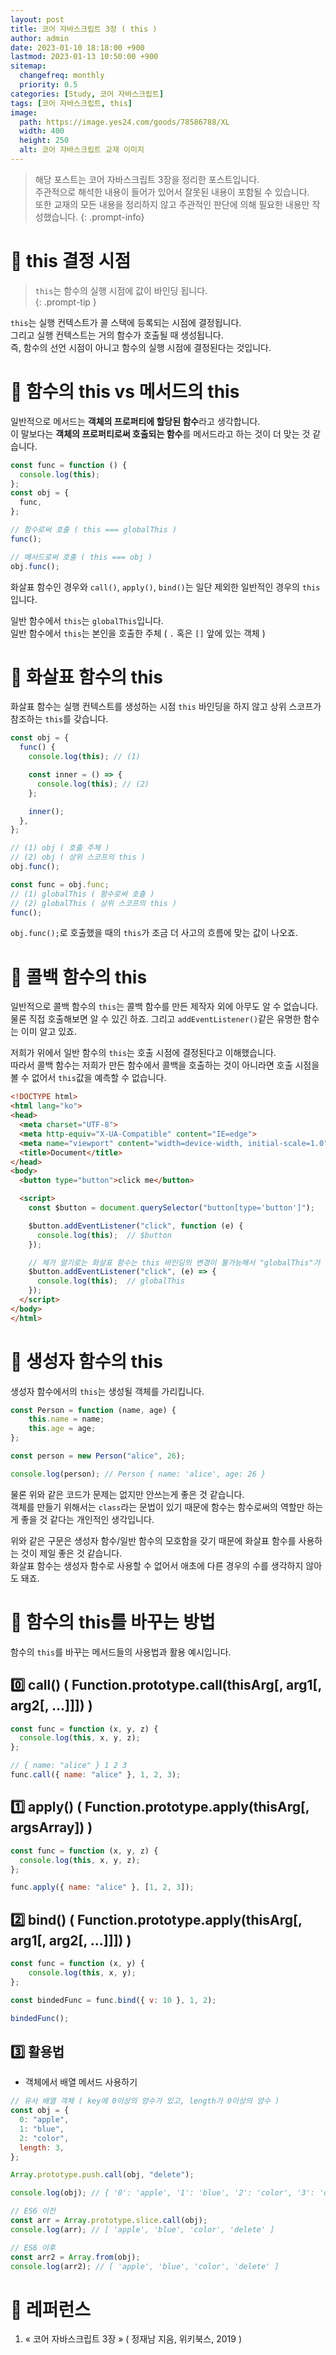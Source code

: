 ```yaml
---
layout: post
title: 코어 자바스크립트 3장 ( this )
author: admin
date: 2023-01-10 18:18:00 +900
lastmod: 2023-01-13 10:50:00 +900
sitemap:
  changefreq: monthly
  priority: 0.5
categories: [Study, 코어 자바스크립트]
tags: [코어 자바스크립트, this]
image:
  path: https://image.yes24.com/goods/78586788/XL
  width: 400
  height: 250
  alt: 코어 자바스크립트 교재 이미지
---
```


> 해당 포스트는 코어 자바스크립트 3장을 정리한 포스트입니다.<br />주관적으로 해석한 내용이 들어가 있어서 잘못된 내용이 포함될 수 있습니다.<br />또한 교재의 모든 내용을 정리하지 않고 주관적인 판단에 의해 필요한 내용만 작성했습니다.
{: .prompt-info}

# 📌 this 결정 시점
> `this`는 함수의 실행 시점에 값이 바인딩 됩니다.<br />
{: .prompt-tip }

`this`는 실행 컨텍스트가 콜 스택에 등록되는 시점에 결정됩니다.<br />
그리고 실행 컨텍스트는 거의 함수가 호출될 때 생성됩니다.<br />
즉, 함수의 선언 시점이 아니고 함수의 실행 시점에 결정된다는 것입니다.<br />

# 📌 함수의 this vs 메서드의 this
일반적으로 메서드는 **객체의 프로퍼티에 할당된 함수**라고 생각합니다.<br />
이 말보다는 **객체의 프로퍼티로써 호출되는 함수**를 메서드라고 하는 것이 더 맞는 것 같습니다.<br />

```js
const func = function () {
  console.log(this);
};
const obj = {
  func,
};

// 함수로써 호출 ( this === globalThis )
func();

// 메서드로써 호출 ( this === obj )
obj.func();
```

화살표 함수인 경우와 `call()`, `apply()`, `bind()`는 일단 제외한 일반적인 경우의 `this`입니다.<br />

일반 함수에서 `this`는 `globalThis`입니다.<br />
일반 함수에서 `this`는 본인을 호출한 주체 ( `.` 혹은 `[]` 앞에 있는 객체 )<br />

# 📌 화살표 함수의 this
화살표 함수는 실행 컨텍스트를 생성하는 시점 `this` 바인딩을 하지 않고 상위 스코프가 참조하는 `this`를 갖습니다.<br />

```js
const obj = {
  func() {
    console.log(this); // (1)

    const inner = () => {
      console.log(this); // (2)
    };

    inner();
  },
};

// (1) obj ( 호출 주체 )
// (2) obj ( 상위 스코프의 this )
obj.func();

const func = obj.func;
// (1) globalThis ( 함수로써 호출 )
// (2) globalThis ( 상위 스코프의 this )
func();
```

`obj.func();`로 호출했을 때의 `this`가 조금 더 사고의 흐름에 맞는 값이 나오죠.<br />

# 📌 콜백 함수의 this
일반적으로 콜백 함수의 `this`는 콜백 함수를 만든 제작자 외에 아무도 알 수 없습니다.<br />
물론 직접 호출해보면 알 수 있긴 하죠. 그리고 `addEventListener()`같은 유명한 함수는 이미 알고 있죠.<br />

저희가 위에서 일반 함수의 `this`는 호출 시점에 결정된다고 이해했습니다.<br />
따라서 콜백 함수는 저희가 만든 함수에서 콜백을 호출하는 것이 아니라면 호출 시점을 볼 수 없어서 `this`값을 예측할 수 없습니다.<br />

```html
<!DOCTYPE html>
<html lang="ko">
<head>
  <meta charset="UTF-8">
  <meta http-equiv="X-UA-Compatible" content="IE=edge">
  <meta name="viewport" content="width=device-width, initial-scale=1.0">
  <title>Document</title>
</head>
<body>
  <button type="button">click me</button>

  <script>
    const $button = document.querySelector("button[type='button']");

    $button.addEventListener("click", function (e) {
      console.log(this);  // $button
    });

    // 제가 알기로는 화살표 함수는 this 바인딩의 변경이 불가능해서 "globalThis"가 나오는 것 같습니다. ( 확실하지 않음 )
    $button.addEventListener("click", (e) => {
      console.log(this);  // globalThis
    });
  </script>
</body>
</html>
```

# 📌 생성자 함수의 this
생성자 함수에서의 `this`는 생성될 객체를 가리킵니다.<br />

```js
const Person = function (name, age) {
    this.name = name;
    this.age = age;
};

const person = new Person("alice", 26);

console.log(person); // Person { name: 'alice', age: 26 }
```

물론 위와 같은 코드가 문제는 없지만 안쓰는게 좋은 것 같습니다.<br />
객체를 만들기 위해서는 `class`라는 문법이 있기 때문에 함수는 함수로써의 역할만 하는게 좋을 것 같다는 개인적인 생각입니다.<br />

위와 같은 구문은 생성자 함수/일반 함수의 모호함을 갖기 때문에 화살표 함수를 사용하는 것이 제일 좋은 것 같습니다.<br />
화살표 함수는 생성자 함수로 사용할 수 없어서 애초에 다른 경우의 수를 생각하지 않아도 돼죠.<br />

# 📌 함수의 this를 바꾸는 방법
함수의 `this`를 바꾸는 메서드들의 사용법과 활용 예시입니다.<br />

## 0️⃣ call() ( Function.prototype.call(thisArg[, arg1[, arg2[, ...]]]) )
```js
const func = function (x, y, z) {
  console.log(this, x, y, z);
};

// { name: "alice" } 1 2 3
func.call({ name: "alice" }, 1, 2, 3);
```

## 1️⃣ apply() ( Function.prototype.apply(thisArg[, argsArray]) )
```js
const func = function (x, y, z) {
  console.log(this, x, y, z);
};

func.apply({ name: "alice" }, [1, 2, 3]);
```

## 2️⃣ bind() ( Function.prototype.apply(thisArg[, arg1[, arg2[, ...]]]) )
```js
const func = function (x, y) {
    console.log(this, x, y);
};

const bindedFunc = func.bind({ v: 10 }, 1, 2);

bindedFunc();
```

## 3️⃣ 활용법

+ 객체에서 배열 메서드 사용하기

```js
// 유사 배열 객체 ( key에 0이상의 양수가 있고, length가 0이상의 양수 )
const obj = {
  0: "apple",
  1: "blue",
  2: "color",
  length: 3,
};

Array.prototype.push.call(obj, "delete");

console.log(obj); // { '0': 'apple', '1': 'blue', '2': 'color', '3': 'delete', length: 4 }

// ES6 이전
const arr = Array.prototype.slice.call(obj);
console.log(arr); // [ 'apple', 'blue', 'color', 'delete' ]

// ES6 이후
const arr2 = Array.from(obj);
console.log(arr2); // [ 'apple', 'blue', 'color', 'delete' ]
```

# 📮 레퍼런스
1. « 코어 자바스크립트 3장 » ( 정재남 지음, 위키북스, 2019 )